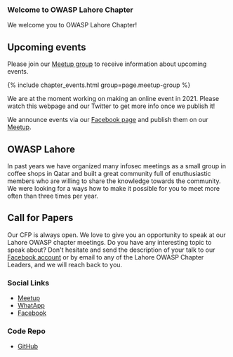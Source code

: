 ### Welcome to OWASP Lahore Chapter

We welcome you to OWASP Lahore Chapter!

## Upcoming events

Please join our [Meetup group](https://www.meetup.com/OWASP-Lahore-Chapter/) to receive information about upcoming events.

{% include chapter_events.html group=page.meetup-group %}

We are at the moment working on making an online event in 2021. Please watch this webpage and our Twitter to get more info once we publish it!

We announce events via our [Facebook page](https://www.facebook.com/owasplahore/) and publish them on our [Meetup](https://www.meetup.com/OWASP-Lahore-Chapter/).

OWASP Lahore
-----------
In past years we have organized many infosec meetings as a small group in coffee shops in Qatar and built a great community full of enuthusiastic members who are willing to share the knowledge towards the community. We were looking for a ways how to make it possible for you to meet more often than three times per year.


Call for Papers
----------------
Our CFP is always open. We love to give you an opportunity to speak at our Lahore OWASP chapter meetings. Do you have any interesting topic to speak about? Don't hesitate and send the description of your talk to our [Facebook account](https://www.facebook.com/owasplahore/) or by email to any of the Lahore OWASP Chapter Leaders, and we will reach back to you.


### Social Links

* [Meetup](https://www.meetup.com/OWASP-Lahore-Chapter/)
* [WhatApp](https://chat.whatsapp.com/IZmxCVWsS13FjFqOlUihcb)
* [Facebook](https://www.facebook.com/owasplahore/)

### Code Repo

* [GitHub](https://github.com/OWASP/www-chapter-lahore)

